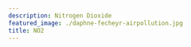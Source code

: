```yaml
---
description: Nitrogen Dioxide
featured_image: ./daphne-fecheyr-airpollution.jpg
title: NO2
---
```

  